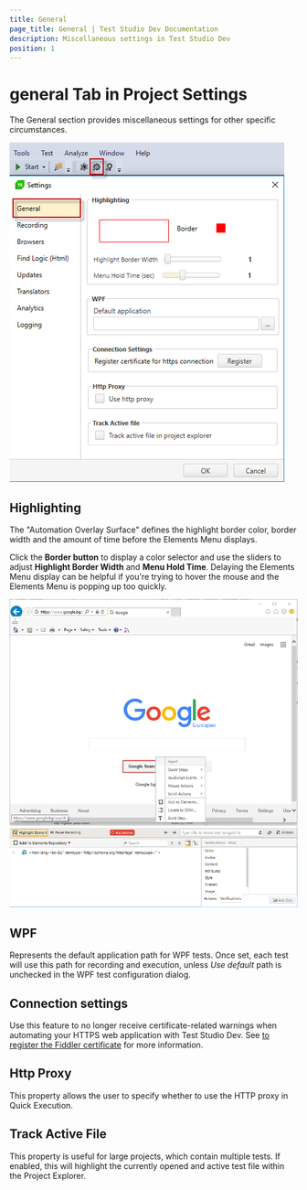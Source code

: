 ```yaml
---
title: General
page_title: General | Test Studio Dev Documentation
description: Miscellaneous settings in Test Studio Dev
position: 1
---
```

# general Tab in Project Settings

The General section provides miscellaneous settings for other specific circumstances.

![general][1]

## Highlighting

The "Automation Overlay Surface" defines the highlight border color, border width and the amount of time before the Elements Menu displays.

Click the **Border button** to display a color selector and use the sliders to adjust **Highlight Border Width** and **Menu Hold Time**. Delaying the Elements Menu display can be helpful if you're trying to hover the mouse and the Elements Menu is popping up too quickly.

![Highlighting][2]

## WPF

Represents the default application path for WPF tests. Once set, each test will use this path for recording and execution, unless _Use default_ path is unchecked in the WPF test configuration dialog.

## Connection settings

Use this feature to no longer receive certificate-related warnings when automating your HTTPS web application with Test Studio Dev. See <a href="/advanced-topics/project-configuration/register-certificate" target="_blank">to register the Fiddler certificate</a> for more information.

## Http Proxy

This property allows the user to specify whether to use the HTTP proxy in Quick Execution.

## Track Active File

This property is useful for large projects, which contain multiple tests. If enabled, this will highlight the currently opened and active test file within the Project Explorer.

[1]: images/general/fig1.png
[2]: images/general/fig2.png
